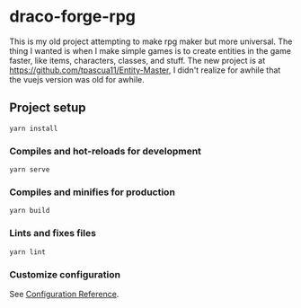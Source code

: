 # draco-forge-rpg
This is my old project attempting to make rpg maker but more universal.
The thing I wanted is when I make simple games is to create entities in the game faster, like items, characters, classes, and stuff.
The new project is at https://github.com/tpascua11/Entity-Master, I didn't realize for awhile that the vuejs version was old for awhile.


## Project setup
```
yarn install
```

### Compiles and hot-reloads for development
```
yarn serve
```

### Compiles and minifies for production
```
yarn build
```

### Lints and fixes files
```
yarn lint
```

### Customize configuration
See [Configuration Reference](https://cli.vuejs.org/config/).
